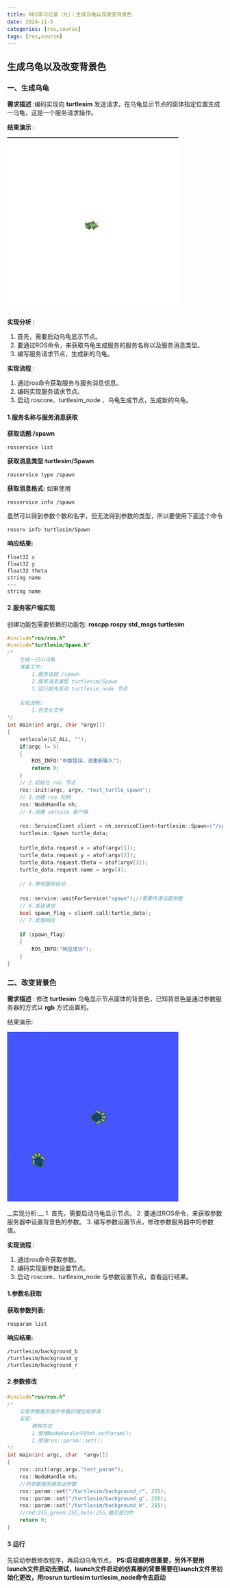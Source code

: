 ```yaml
---
title: ROS学习记录（九）：生成乌龟以及改变背景色
date: 2024-11-5
categories: [ros,course]
tags: [ros,course]
---
```

## 生成乌龟以及改变背景色

### 一、生成乌龟
__需求描述__ :编码实现向 __turtlesim__ 发送请求，在乌龟显示节点的窗体指定位置生成一乌龟，这是一个服务请求操作。

__结果演示__ :

<p align = ""><img  src="../images/2024-10-27-ROS学习记录（九）：生成乌龟以及改变背景色/param.png" alt="text" width="400" /></p>

__实现分析__ :
1. 首先，需要启动乌龟显示节点。
2. 要通过ROS命令，来获取乌龟生成服务的服务名称以及服务消息类型。
3. 编写服务请求节点，生成新的乌龟。

__实现流程__ :
1. 通过ros命令获取服务与服务消息信息。
2. 编码实现服务请求节点。
3. 启动 roscore、turtlesim_node 、乌龟生成节点，生成新的乌龟。

#### 1.服务名称与服务消息获取

__获取话题__:__/spawn__
```
rosservice list
```
__获取消息类型:turtlesim/Spawn__
```
rosservice type /spawn
```
__获取消息格式:__
如果使用
```
rosservice info /spawn
```
虽然可以得到参数个数和名字，但无法得到参数的类型，所以要使用下面这个命令
```
rossrv info turtlesim/Spawn
```
__响应结果:__
```
float32 x
float32 y
float32 theta
string name
---
string name
```

#### 2.服务客户端实现

创建功能包需要依赖的功能包: __roscpp rospy std_msgs turtlesim__
```cpp
#include"ros/ros.h"
#include"turtlesim/Spawn.h"
/*
    生成一只小乌龟
    准备工作:
        1.服务话题 /spawn
        2.服务消息类型 turtlesim/Spawn
        3.运行前先启动 turtlesim_node 节点

    实现流程:
        1.包含头文件
*/
int main(int argc, char *argv[])
{
    setlocale(LC_ALL, "");
    if(argc != 5)
    {
        ROS_INFO("参数错误，请重新输入");
        return 0;
    }
    // 2.初始化 ros 节点
    ros::init(argc, argv, "test_turtle_spawn");
    // 3.创建 ros 句柄
    ros::NodeHandle nh;
    // 4.创建 service 客户端

    ros::ServiceClient client = nh.serviceClient<turtlesim::Spawn>("/spawn");
    turtlesim::Spawn turtle_data;

    turtle_data.request.x = atof(argv[1]); 
    turtle_data.request.y = atof(argv[2]); 
    turtle_data.request.theta = atof(argv[3]);
    turtle_data.request.name = argv[4];

    // 5.等待服务启动

    ros::service::waitForService("spawn");//需要传递话题参数
    // 6.发送请求
    bool spawn_flag = client.call(turtle_data);
    // 7.处理响应

    if (spawn_flag)
    {
        ROS_INFO("响应成功");
    }
}
```

### 二、改变背景色

__需求描述__ : 修改 __turtlesim__ 乌龟显示节点窗体的背景色，已知背景色是通过参数服务器的方式以 __rgb__ 方式设置的。

结果演示:
<p align = ""><img  src="../images/2024-10-27-ROS学习记录（九）：生成乌龟以及改变背景色/spawn.png" alt="text" width="400" /></p>
__实现分析:__
1. 首先，需要启动乌龟显示节点。
2. 要通过ROS命令，来获取参数服务器中设置背景色的参数。
3. 编写参数设置节点，修改参数服务器中的参数值。

__实现流程__ :
1. 通过ros命令获取参数。
2. 编码实现服参数设置节点。
3. 启动 roscore、turtlesim_node 与参数设置节点，查看运行结果。

#### 1.参数名获取
__获取参数列表:__
```
rosparam list
```
__响应结果:__
```
/turtlesim/background_b
/turtlesim/background_g
/turtlesim/background_r
```
#### 2.参数修改
```cpp
#include"ros/ros.h"
/*
    实现参数服务器中参数的增加和修改
    实现:
        两种方式
        1.使用NodeHandle中的nh.setParam();
        2.使用ros::param::set();
*/
int main(int argc, char  *argv[])
{
    ros::init(argc,argv,"test_param");
    ros::NodeHandle nh;
    //向参数服务器发送参数
    ros::param::set("/turtlesim/background_r", 255);
    ros::param::set("/turtlesim/background_g", 255);
    ros::param::set("/turtlesim/background_b", 255);
    //red:255,green:255,bule:255,最后是白色
    return 0;
}
```
#### 3.运行
先启动参数修改程序，再启动乌龟节点。
__PS:启动顺序很重要，另外不要用launch文件启动去测试，launch文件启动的仿真器的背景需要在launch文件里初始化更改，用rosrun turtlesim turtlesim_node命令去启动__
